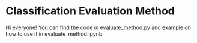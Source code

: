 # Classification Evaluation Method
Hi everyone! You can find the code in evaluate_method.py and example on how to use it in evaluate_method.ipynb
